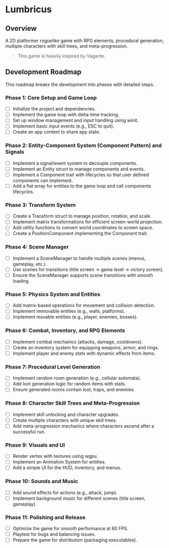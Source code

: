 # Lumbricus

## Overview
A 2D platformer roguelike game with RPG elements, procedural generation, multiple characters with skill trees, and meta-progression.

> This game is heavily inspired by Vagante.

## Development Roadmap

This roadmap breaks the development into phases with detailed steps.

### Phase 1: Core Setup and Game Loop

- [ ] Initialize the project and dependencies.
- [ ] Implement the game loop with delta-time tracking.
- [ ] Set up window management and input handling using winit.
- [ ] Implement basic input events (e.g., ESC to quit).
- [ ] Create an app context to share app state.

### Phase 2: Entity-Component System (Component Pattern) and Signals

- [ ] Implement a signal/event system to decouple components.
- [ ] Implement an Entity struct to manage components and events.
- [ ] Implement a Component trait with lifecycles so that user defined components can implement.
- [ ] Add a flat array for entities to the game loop and call components lifecycles.

### Phase 3: Transform System

- [ ] Create a Transform struct to manage position, rotation, and scale.
- [ ] Implement matrix transformations for efficient screen-world projection.
- [ ] Add utility functions to convert world coordinates to screen space.
- [ ] Create a PositionComponent implementing the Component trait.

### Phase 4: Scene Manager

- [ ] Implement a SceneManager to handle multiple scenes (menus, gameplay, etc.).
- [ ] Use scenes for transitions (title screen → game level → victory screen).
- [ ] Ensure the SceneManager supports scene transitions with smooth loading.

### Phase 5: Physics System and Entities

- [ ] Add matrix-based operations for movement and collision detection.
- [ ] Implement immovable entities (e.g., walls, platforms).
- [ ] Implement movable entities (e.g., player, enemies, bosses).

### Phase 6: Combat, Inventory, and RPG Elements

- [ ] Implement combat mechanics (attacks, damage, cooldowns).
- [ ] Create an inventory system for equipping weapons, armor, and rings.
- [ ] Implement player and enemy stats with dynamic effects from items.

### Phase 7: Procedural Level Generation

- [ ] Implement random room generation (e.g., cellular automata).
- [ ] Add loot generation logic for random items with stats.
- [ ] Ensure generated rooms contain loot, traps, and enemies.

### Phase 8: Character Skill Trees and Meta-Progression

- [ ] Implement skill unlocking and character upgrades.
- [ ] Create multiple characters with unique skill trees.
- [ ] Add meta-progression mechanics where characters ascend after a successful run.

### Phase 9: Visuals and UI

- [ ] Render vertex with textures using wgpu.
- [ ] Implement an Animation System for entities.
- [ ] Add a simple UI for the HUD, inventory, and menus.

### Phase 10: Sounds and Music

- [ ] Add sound effects for actions (e.g., attack, jump).
- [ ] Implement background music for different scenes (title screen, gameplay).

### Phase 11: Polishing and Release

- [ ] Optimize the game for smooth performance at 60 FPS.
- [ ] Playtest for bugs and balancing issues.
- [ ] Prepare the game for distribution (packaging executables).
